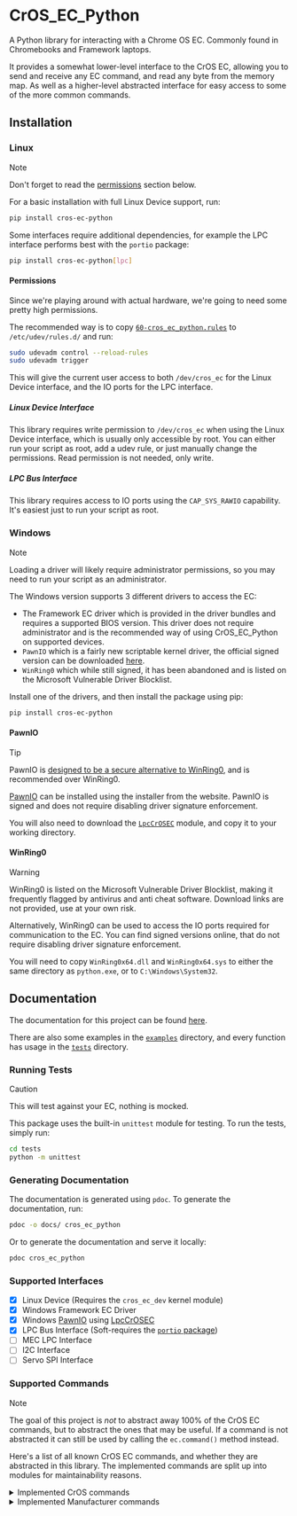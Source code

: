 # CrOS_EC_Python

A Python library for interacting with a Chrome OS EC. Commonly found in Chromebooks and Framework laptops.

It provides a somewhat lower-level interface to the CrOS EC, allowing you to send and receive any EC command,
and read any byte from the memory map.
As well as a higher-level abstracted interface for easy access to some of the more common commands.

## Installation

### Linux

> [!NOTE]
> Don't forget to read the [permissions](#permissions) section below.

For a basic installation with full Linux Device support, run:

```bash
pip install cros-ec-python
```

Some interfaces require additional dependencies, for example the LPC interface performs best with the `portio` package:

```bash
pip install cros-ec-python[lpc]
```

#### Permissions

Since we're playing around with actual hardware, we're going to need some pretty high permissions.

The recommended way is to copy [`60-cros_ec_python.rules`](60-cros_ec_python.rules) to `/etc/udev/rules.d/` and run:

```bash
sudo udevadm control --reload-rules
sudo udevadm trigger
```

This will give the current user access to both `/dev/cros_ec` for the Linux Device interface, and the IO ports for the LPC interface.


##### Linux Device Interface

This library requires write permission to `/dev/cros_ec` when using the Linux Device interface,
which is usually only accessible by root. You can either run your script as root, add a udev rule,
or just manually change the permissions. Read permission is not needed, only write.

##### LPC Bus Interface

This library requires access to IO ports using the `CAP_SYS_RAWIO` capability.
It's easiest just to run your script as root.

### Windows

> [!NOTE]
> Loading a driver will likely require administrator permissions, so you may need to run your script as an administrator.

The Windows version supports 3 different drivers to access the EC:

- The Framework EC driver which is provided in the driver bundles and requires a supported BIOS version. This driver does not require administrator and is the recommended way of using CrOS_EC_Python on supported devices.
- `PawnIO` which is a fairly new scriptable kernel driver, the official signed version can be downloaded [here](https://pawnio.eu/).
- `WinRing0` which while still signed, it has been abandoned and is listed on the Microsoft Vulnerable Driver Blocklist.

Install one of the drivers, and then install the package using pip:

```bash
pip install cros-ec-python
```

#### PawnIO

> [!TIP]
> PawnIO is [designed to be a secure alternative to WinRing0](https://github.com/LibreHardwareMonitor/LibreHardwareMonitor/issues/984#issuecomment-1585591691), and is recommended over WinRing0.

[PawnIO](https://pawnio.eu/) can be installed using the installer from the website.
PawnIO is signed and does not require disabling driver signature enforcement.

You will also need to download the [`LpcCrOSEC`](https://github.com/namazso/PawnIO.Modules/pull/3) module, and copy it to your working directory.

#### WinRing0

> [!WARNING]
> WinRing0 is listed on the Microsoft Vulnerable Driver Blocklist, making it frequently flagged by antivirus and anti cheat software. Download links are not provided, use at your own risk.

Alternatively, WinRing0 can be used to access the IO ports required for communication to the EC. You can find signed versions online, that do not require disabling driver signature enforcement.

You will need to copy `WinRing0x64.dll` and `WinRing0x64.sys` to either the same
directory as `python.exe`, or to `C:\Windows\System32`.

## Documentation

The documentation for this project can be found [here](https://steve-tech.github.io/CrOS_EC_Python).

There are also some examples in the [`examples`](https://github.com/Steve-Tech/CrOS_EC_Python/tree/main/examples) directory,
and every function has usage in the [`tests`](https://github.com/Steve-Tech/CrOS_EC_Python/tree/main/tests) directory.

### Running Tests

> [!CAUTION]
> This will test against your EC, nothing is mocked.

This package uses the built-in `unittest` module for testing. To run the tests, simply run:

```bash
cd tests
python -m unittest
```

### Generating Documentation

The documentation is generated using `pdoc`. To generate the documentation, run:

```bash
pdoc -o docs/ cros_ec_python
```

Or to generate the documentation and serve it locally:

```bash
pdoc cros_ec_python
```

### Supported Interfaces

- [x] Linux Device (Requires the `cros_ec_dev` kernel module)
- [x] Windows Framework EC Driver
- [x] Windows [PawnIO](https://pawnio.eu/) using [LpcCrOSEC](https://github.com/namazso/PawnIO.Modules/pull/3)
- [x] LPC Bus Interface (Soft-requires the [`portio` package](https://pypi.org/project/portio/))
- [ ] MEC LPC Interface
- [ ] I2C Interface
- [ ] Servo SPI Interface

### Supported Commands

> [!NOTE]
> The goal of this project is *not* to abstract away 100% of the CrOS EC commands, but to abstract the ones that may be useful.
> If a command is not abstracted it can still be used by calling the `ec.command()` method instead.

Here's a list of all known CrOS EC commands, and whether they are abstracted in this library.
The implemented commands are split up into modules for maintainability reasons.

<details>
<summary>Implemented CrOS commands</summary>

**General / test commands (`general`)**

- [x] `EC_CMD_PROTO_VERSION` (`0x0000`)
- [x] `EC_CMD_HELLO` (`0x0001`)
- [x] `EC_CMD_GET_VERSION` (`0x0002`)
- [ ] `EC_CMD_READ_TEST` (`0x0003`)
- [x] `EC_CMD_GET_BUILD_INFO` (`0x0004`)
- [x] `EC_CMD_GET_CHIP_INFO` (`0x0005`)
- [x] `EC_CMD_GET_BOARD_VERSION` (`0x0006`)
- [ ] `EC_CMD_READ_MEMMAP` (`0x0007`)
- [x] `EC_CMD_GET_CMD_VERSIONS` (`0x0008`)
- [ ] `EC_CMD_GET_COMMS_STATUS` (`0x0009`)
- [x] `EC_CMD_TEST_PROTOCOL` (`0x000A`)
- [x] `EC_CMD_GET_PROTOCOL_INFO` (`0x000B`)

**Get/Set miscellaneous values (`system`)**

- [ ] `EC_CMD_GSV_PAUSE_IN_S5` (`0x000C`)
- [x] `EC_CMD_GET_FEATURES` (`0x000D`)
- [ ] `EC_CMD_GET_SKU_ID` (`0x000E`)
- [ ] `EC_CMD_SET_SKU_ID` (`0x000F`)

**Flash commands (`flash`)**

- [ ] `EC_CMD_FLASH_INFO` (`0x0010`)
- [ ] `EC_CMD_FLASH_READ` (`0x0011`)
- [ ] `EC_CMD_FLASH_WRITE` (`0x0012`)
- [ ] `EC_CMD_FLASH_ERASE` (`0x0013`)
- [ ] `EC_CMD_FLASH_PROTECT` (`0x0015`)
- [ ] `EC_CMD_FLASH_REGION_INFO` (`0x0016`)
- [ ] `EC_CMD_FLASH_SPI_INFO` (`0x0018`)
- [ ] `EC_CMD_FLASH_SELECT` (`0x0019`)

**Cryptography and Sysinfo (`system`)**

- [ ] `EC_CMD_RAND_NUM` (`0x001A`)
- [ ] `EC_CMD_RWSIG_INFO` (`0x001B`)
- [ ] `EC_CMD_SYSINFO` (`0x001C`)

**PWM commands (`pwm`)**

- [x] `EC_CMD_PWM_GET_FAN_TARGET_RPM` (`0x0020`)
- [x] `EC_CMD_PWM_SET_FAN_TARGET_RPM` (`0x0021`)
- [x] `EC_CMD_PWM_GET_KEYBOARD_BACKLIGHT` (`0x0022`)
- [x] `EC_CMD_PWM_SET_KEYBOARD_BACKLIGHT` (`0x0023`)
- [x] `EC_CMD_PWM_SET_FAN_DUTY` (`0x0024`)
- [x] `EC_CMD_PWM_SET_DUTY` (`0x0025`)
- [x] `EC_CMD_PWM_GET_DUTY` (`0x0026`)

**Lightbar commands (`lightbar`)**

- [ ] `EC_CMD_LIGHTBAR_CMD` (`0x0028`)

**LED control commands (`leds`)**

- [x] `EC_CMD_LED_CONTROL` (`0x0029`)

**Verified boot commands (`system`)**

- [ ] `EC_CMD_VBOOT_HASH` (`0x002A`)

**Motion sense commands (`motion_sense`)**

- [ ] `EC_CMD_MOTION_SENSE_CMD` (`0x002B`)

**Power control commands (`system`)**

- [ ] `EC_CMD_FORCE_LID_OPEN` (`0x002C`)
- [ ] `EC_CMD_CONFIG_POWER_BUTTON` (`0x002D`)
- [ ] `EC_CMD_USB_CHARGE_SET_MODE` (`0x0030`)
- [ ] `EC_CMD_SET_TABLET_MODE` (`0x0031`)

**Persistent storage for host (`pstore`)**

- [ ] `EC_CMD_PSTORE_INFO` (`0x0040`)
- [ ] `EC_CMD_PSTORE_READ` (`0x0041`)
- [ ] `EC_CMD_PSTORE_WRITE` (`0x0042`)

**Real-time clock (`rtc`)**

- [ ] `EC_CMD_RTC_GET_VALUE` (`0x0044`)
- [ ] `EC_CMD_RTC_GET_ALARM` (`0x0045`)
- [ ] `EC_CMD_RTC_SET_VALUE` (`0x0046`)
- [ ] `EC_CMD_RTC_SET_ALARM` (`0x0047`)

**Port 80 log access (`system`)**

- [ ] `EC_CMD_PORT80_LAST_BOOT` (`0x0048`)
- [ ] `EC_CMD_PORT80_READ` (`0x0048`)

**Get persistent storage info (`pstore`)**

- [ ] `EC_CMD_VSTORE_INFO` (`0x0049`)
- [ ] `EC_CMD_VSTORE_READ` (`0x004A`)
- [ ] `EC_CMD_VSTORE_WRITE` (`0x004B`)

**Thermal engine commands (`thermal`)**

- [ ] `EC_CMD_THERMAL_SET_THRESHOLD` (`0x0050`)
- [ ] `EC_CMD_THERMAL_GET_THRESHOLD` (`0x0051`)
- [x] `EC_CMD_THERMAL_AUTO_FAN_CTRL` (`0x0052`)
- [ ] `EC_CMD_TMP006_GET_CALIBRATION` (`0x0053`)
- [ ] `EC_CMD_TMP006_SET_CALIBRATION` (`0x0054`)
- [ ] `EC_CMD_TMP006_GET_RAW` (`0x0055`)

**MKBP - Matrix KeyBoard Protocol (`mkbp`)**

- [ ] `EC_CMD_MKBP_STATE` (`0x0060`)
- [ ] `EC_CMD_MKBP_INFO` (`0x0061`)
- [ ] `EC_CMD_MKBP_SIMULATE_KEY` (`0x0062`)
- [ ] `EC_CMD_MKBP_SET_CONFIG` (`0x0064`)
- [ ] `EC_CMD_MKBP_GET_CONFIG` (`0x0065`)
- [ ] `EC_CMD_KEYSCAN_SEQ_CTRL` (`0x0066`)
- [ ] `EC_CMD_GET_NEXT_EVENT` (`0x0067`)
- [ ] `EC_CMD_KEYBOARD_FACTORY_TEST` (`0x0068`)
- [ ] `EC_CMD_MKBP_WAKE_MASK` (`0x0069`)

**Temperature sensor commands (`thermal`)**

- [x] `EC_CMD_TEMP_SENSOR_GET_INFO` (`0x0070`)

**Host event commands (`events`)**

- [ ] `EC_CMD_HOST_EVENT_GET_B` (`0x0087`)
- [ ] `EC_CMD_HOST_EVENT_GET_SMI_MASK` (`0x0088`)
- [ ] `EC_CMD_HOST_EVENT_GET_SCI_MASK` (`0x0089`)
- [ ] `EC_CMD_HOST_EVENT_GET_WAKE_MASK` (`0x008D`)
- [ ] `EC_CMD_HOST_EVENT_SET_SMI_MASK` (`0x008A`)
- [ ] `EC_CMD_HOST_EVENT_SET_SCI_MASK` (`0x008B`)
- [ ] `EC_CMD_HOST_EVENT_CLEAR` (`0x008C`)
- [ ] `EC_CMD_HOST_EVENT_SET_WAKE_MASK` (`0x008E`)
- [ ] `EC_CMD_HOST_EVENT_CLEAR_B` (`0x008F`)
- [ ] `EC_CMD_HOST_EVENT` (`0x00A4`)

**Switch commands (`system`)**

- [ ] `EC_CMD_SWITCH_ENABLE_BKLIGHT` (`0x0090`)
- [ ] `EC_CMD_SWITCH_ENABLE_WIRELESS` (`0x0091`)

**GPIO commands (`gpio`)**

- [ ] `EC_CMD_GPIO_SET` (`0x0092`)
- [ ] `EC_CMD_GPIO_GET` (`0x0093`)

**I2C commands (`i2c`)**

- [ ] `EC_CMD_I2C_READ` (`0x0094`)
- [ ] `EC_CMD_I2C_WRITE` (`0x0095`)

**Charge state commands (`charge`)**

- [ ] `EC_CMD_CHARGE_CONTROL` (`0x0096`)

**Console commands (`console`)**

- [ ] `EC_CMD_CONSOLE_SNAPSHOT` (`0x0097`)
- [ ] `EC_CMD_CONSOLE_READ` (`0x0098`)

**Battery commands (`charge`)**

- [ ] `EC_CMD_BATTERY_CUT_OFF` (`0x0099`)

**USB port mux control (`usb`)**

- [ ] `EC_CMD_USB_MUX` (`0x009A`)

**LDOs / FETs control (`power`)**

- [ ] `EC_CMD_LDO_SET` (`0x009B`)
- [ ] `EC_CMD_LDO_GET` (`0x009C`)

**Power info (`power`)**

- [ ] `EC_CMD_POWER_INFO` (`0x009D`)

**I2C passthru command (`i2c`)**

- [ ] `EC_CMD_I2C_PASSTHRU` (`0x009E`)

**Power button hang detect (`system`)**

- [ ] `EC_CMD_HANG_DETECT` (`0x009F`)

**Commands for battery charging (`charge`)**

- [ ] `EC_CMD_CHARGE_STATE` (`0x00A0`)
- [ ] `EC_CMD_CHARGE_CURRENT_LIMIT` (`0x00A1`)
- [ ] `EC_CMD_EXTERNAL_POWER_LIMIT` (`0x00A2`)
- [ ] `EC_CMD_OVERRIDE_DEDICATED_CHARGER_LIMIT` (`0x00A3`)
- [ ] `EC_CMD_CHARGESPLASH` (`0x00A5`)

**Hibernate/Deep Sleep Commands (`system`)**

- [ ] `EC_CMD_HIBERNATION_DELAY` (`0x00A8`)
- [ ] `EC_CMD_HOST_SLEEP_EVENT` (`0x00A9`)

**Device events (`events`)**

- [ ] `EC_CMD_DEVICE_EVENT` (`0x00AA`)

**Get s0ix counter (`system`)**

- [ ] `EC_CMD_GET_S0IX_COUNTER` (`0x00AB`)

**Smart battery pass-through (`battery`)**

- [ ] `EC_CMD_SB_READ_WORD` (`0x00B0`)
- [ ] `EC_CMD_SB_WRITE_WORD` (`0x00B1`)
- [ ] `EC_CMD_SB_READ_BLOCK` (`0x00B2`)
- [ ] `EC_CMD_SB_WRITE_BLOCK` (`0x00B3`)

**Battery vendor parameters (`battery`)**

- [ ] `EC_CMD_BATTERY_VENDOR_PARAM` (`0x00B4`)

**Smart Battery Firmware Update (`battery`)**

- [ ] `EC_CMD_SB_FW_UPDATE` (`0x00B5`)
- [ ] `EC_CMD_ENTERING_MODE` (`0x00B6`)

**I2C passthru protection (`i2c`)**

- [ ] `EC_CMD_I2C_PASSTHRU_PROTECT` (`0x00B7`)

**HDMI CEC commands (`hdmi`)**

- [ ] `EC_CMD_CEC_WRITE_MSG` (`0x00B8`)
- [ ] `EC_CMD_CEC_SET` (`0x00BA`)
- [ ] `EC_CMD_CEC_GET` (`0x00BB`)

**Commands for audio codec (`audio`)**

- [ ] `EC_CMD_EC_CODEC` (`0x00BC`)
- [ ] `EC_CMD_EC_CODEC_DMIC` (`0x00BD`)
- [ ] `EC_CMD_EC_CODEC_I2S_RX` (`0x00BE`)
- [ ] `EC_CMD_EC_CODEC_WOV` (`0x00BF`)

**Commands for PoE PSE controller (`power`)**

- [ ] `EC_CMD_PSE` (`0x00C0`)

**System commands (`system`)**

- [ ] `EC_CMD_REBOOT_EC` (`0x00D2`)
- [ ] `EC_CMD_GET_PANIC_INFO` (`0x00D3`)
- [ ] `EC_CMD_REBOOT` (`0x00D1`) 'Think "die"'
- [ ] `EC_CMD_RESEND_RESPONSE` (`0x00DB`)
- [ ] `EC_CMD_VERSION0` (`0x00DC`)
- [ ] `EC_CMD_MEMORY_DUMP_GET_METADATA` (`0x00DD`)
- [ ] `EC_CMD_MEMORY_DUMP_GET_ENTRY_INFO` (`0x00DE`)
- [ ] `EC_CMD_MEMORY_DUMP_READ_MEMORY` (`0x00DF`)

**PD commands (`usb`)**

- [ ] `EC_CMD_PD_EXCHANGE_STATUS` (`0x0100`)
- [ ] `EC_CMD_PD_HOST_EVENT_STATUS` (`0x0104`)
- [ ] `EC_CMD_USB_PD_CONTROL` (`0x0101`)
- [ ] `EC_CMD_USB_PD_PORTS` (`0x0102`)
- [ ] `EC_CMD_USB_PD_POWER_INFO` (`0x0103`)
- [ ] `EC_CMD_CHARGE_PORT_COUNT` (`0x0105`)
- [ ] `EC_CMD_USB_PD_DPS_CONTROL` (`0x0106`)
- [ ] `EC_CMD_USB_PD_FW_UPDATE` (`0x0110`)
- [ ] `EC_CMD_USB_PD_RW_HASH_ENTRY` (`0x0111`)
- [ ] `EC_CMD_USB_PD_DEV_INFO` (`0x0112`)
- [ ] `EC_CMD_USB_PD_DISCOVERY` (`0x0113`)
- [ ] `EC_CMD_PD_CHARGE_PORT_OVERRIDE` (`0x0114`)
- [ ] `EC_CMD_PD_GET_LOG_ENTRY` (`0x0115`)
- [ ] `EC_CMD_USB_PD_GET_AMODE` (`0x0116`)
- [ ] `EC_CMD_USB_PD_SET_AMODE` (`0x0117`)
- [ ] `EC_CMD_PD_WRITE_LOG_ENTRY` (`0x0118`)
- [ ] `EC_CMD_PD_CONTROL` (`0x0119`)
- [ ] `EC_CMD_USB_PD_MUX_INFO` (`0x011A`)
- [ ] `EC_CMD_PD_CHIP_INFO` (`0x011B`)

**Board commands (`board`)**

- [ ] `EC_CMD_RWSIG_CHECK_STATUS` (`0x011C`)
- [ ] `EC_CMD_RWSIG_ACTION` (`0x011D`)
- [ ] `EC_CMD_EFS_VERIFY` (`0x011E`)
- [ ] `EC_CMD_GET_CROS_BOARD_INFO` (`0x011F`)
- [ ] `EC_CMD_SET_CROS_BOARD_INFO` (`0x0120`)
- [ ] `EC_CMD_GET_UPTIME_INFO` (`0x0121`)
- [ ] `EC_CMD_ADD_ENTROPY` (`0x0122`)
- [ ] `EC_CMD_ADC_READ` (`0x0123`)
- [ ] `EC_CMD_ROLLBACK_INFO` (`0x0124`)
- [ ] `EC_CMD_AP_RESET` (`0x0125`)
- [ ] `EC_CMD_LOCATE_CHIP` (`0x0126`)
- [ ] `EC_CMD_REBOOT_AP_ON_G3` (`0x0127`)
- [ ] `EC_CMD_GET_PD_PORT_CAPS` (`0x0128`)
- [ ] `EC_CMD_BUTTON` (`0x0129`)
- [ ] `EC_CMD_GET_KEYBD_CONFIG` (`0x012A`)

**Smart discharge (`charge`)**

- [ ] `EC_CMD_SMART_DISCHARGE` (`0x012B`)

**Regulator commands (`power`)**

- [ ] `EC_CMD_REGULATOR_GET_INFO` (`0x012C`)
- [ ] `EC_CMD_REGULATOR_ENABLE` (`0x012D`)
- [ ] `EC_CMD_REGULATOR_IS_ENABLED` (`0x012E`)
- [ ] `EC_CMD_REGULATOR_SET_VOLTAGE` (`0x012F`)
- [ ] `EC_CMD_REGULATOR_GET_VOLTAGE` (`0x0130`)

**Type-C commands (`usb`)**

- [ ] `EC_CMD_TYPEC_DISCOVERY` (`0x0131`)
- [ ] `EC_CMD_TYPEC_CONTROL` (`0x0132`)
- [ ] `EC_CMD_TYPEC_STATUS` (`0x0133`)
- [ ] `EC_CMD_PCHG_COUNT` (`0x0134`)
- [ ] `EC_CMD_PCHG` (`0x0135`)
- [ ] `EC_CMD_PCHG_UPDATE` (`0x0136`)

**Charging related? (`charge`)**

- [ ] `EC_CMD_DISPLAY_SOC` (`0x0137`)
- [ ] `EC_CMD_SET_BASE_STATE` (`0x0138`)

**Subcommands for I2C control (`i2c`)**

- [ ] `EC_CMD_I2C_CONTROL` (`0x0139`)

**RGB keyboard commands (`rgb_keyboard`)**

- [ ] `EC_CMD_RGBKBD_SET_COLOR` (`0x013A`)
- [ ] `EC_CMD_RGBKBD` (`0x013B`)

**Type C VDM response (`usb`)**

- [ ] `EC_CMD_TYPEC_VDM_RESPONSE` (`0x013C`)

**Fingerprint MCU commands (`fingerprint`)**

- [ ] `EC_CMD_FP_PASSTHRU` (`0x0400`)
- [ ] `EC_CMD_FP_MODE` (`0x0402`)
- [ ] `EC_CMD_FP_INFO` (`0x0403`)
- [ ] `EC_CMD_FP_FRAME` (`0x0404`)
- [ ] `EC_CMD_FP_TEMPLATE` (`0x0405`)
- [ ] `EC_CMD_FP_CONTEXT` (`0x0406`)
- [ ] `EC_CMD_FP_STATS` (`0x0407`)
- [ ] `EC_CMD_FP_SEED` (`0x0408`)
- [ ] `EC_CMD_FP_ENC_STATUS` (`0x0409`)
- [ ] `EC_CMD_FP_READ_MATCH_SECRET` (`0x040A`)
- [ ] `EC_CMD_FP_ESTABLISH_PAIRING_KEY_KEYGEN` (`0x0410`)
- [ ] `EC_CMD_FP_ESTABLISH_PAIRING_KEY_WRAP` (`0x0411`)

**Touchpad MCU commands (`touchpad`)**

- [ ] `EC_CMD_TP_SELF_TEST` (`0x0500`)
- [ ] `EC_CMD_TP_FRAME_INFO` (`0x0501`)
- [ ] `EC_CMD_TP_FRAME_SNAPSHOT` (`0x0502`)
- [ ] `EC_CMD_TP_FRAME_GET` (`0x0503`)

</details>

<details>

<summary>Implemented Manufacturer commands</summary>

**Framework Specific Commands (`framework_laptop`)**

- [ ] `EC_CMD_FLASH_NOTIFIED` (`0x3E01`)
- [ ] `EC_CMD_FACTORY_MODE` (`0x3E02`)
- [x] `EC_CMD_CHARGE_LIMIT_CONTROL` (`0x3E03`)
- [x] `EC_CMD_PWM_GET_FAN_ACTUAL_RPM` (`0x3E04`)
- [ ] `EC_CMD_SET_AP_REBOOT_DELAY` (`0x3E05`)
- [ ] `EC_CMD_ME_CONTROL` (`0x3E06`)
- [ ] `EC_CMD_NON_ACPI_NOTIFY` (`0x3E07`)
- [ ] `EC_CMD_DISABLE_PS2_EMULATION` (`0x3E08`)
- [x] `EC_CMD_CHASSIS_INTRUSION` (`0x3E09`)
- [ ] `EC_CMD_BB_RETIMER_CONTROL` (`0x3E0A`)
- [ ] `EC_CMD_DIAGNOSIS` (`0x3E0B`)
- [ ] `EC_CMD_UPDATE_KEYBOARD_MATRIX` (`0x3E0C`)
- [ ] `EC_CMD_VPRO_CONTROL` (`0x3E0D`)
- [x] `EC_CMD_FP_LED_LEVEL_CONTROL` (`0x3E0E`)
- [x] `EC_CMD_CHASSIS_OPEN_CHECK` (`0x3E0F`)
- [ ] `EC_CMD_ACPI_NOTIFY` (`0x3E10`)
- [ ] `EC_CMD_READ_PD_VERSION` (`0x3E11`)
- [ ] `EC_CMD_THERMAL_QEVENT` (`0x3E12`)
- [ ] `EC_CMD_STANDALONE_MODE` (`0x3E13`)
- [x] `EC_CMD_PRIVACY_SWITCHES_CHECK_MODE` (`0x3E14`)
- [x] `EC_CMD_CHASSIS_COUNTER` (`0x3E15`)
- [ ] `EC_CMD_CHECK_DECK_STATE` (`0x3E16`)
- [x] `EC_CMD_GET_SIMPLE_VERSION` (`0x3E17`)
- [x] `EC_CMD_GET_ACTIVE_CHARGE_PD_CHIP` (`0x3E18`)
- [ ] `EC_CMD_UEFI_APP_MODE` (`0x3E19`)
- [ ] `EC_CMD_UEFI_APP_BTN_STATUS` (`0x3E1A`)
- [ ] `EC_CMD_EXPANSION_BAY_STATUS` (`0x3E1B`)
- [ ] `EC_CMD_GET_HW_DIAG` (`0x3E1C`)
- [?] `EC_CMD_GET_GPU_SERIAL` (`0x3E1D`)
- [?] `EC_CMD_GET_GPU_PCIE` (`0x3E1E`)
- [ ] `EC_CMD_PROGRAM_GPU_EEPROM` (`0x3E1F`)
- [?] `EC_CMD_FP_CONTROL` (`0x3E20`)
- [ ] `EC_CMD_GET_CUTOFF_STATUS` (`0x3E21`)
- [x] `EC_CMD_BATTERY_EXTENDER` (`0x3E24`)

</details>
